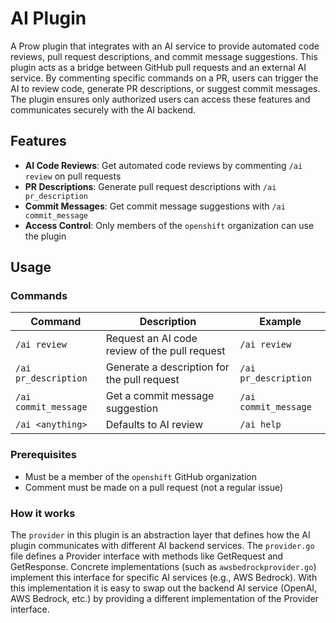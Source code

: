 # AI Plugin

A Prow plugin that integrates with an AI service to provide automated code reviews, pull request descriptions, and commit message suggestions. This plugin acts as a bridge between GitHub pull requests and an external AI service. By commenting specific commands on a PR, users can trigger the AI to review code, generate PR descriptions, or suggest commit messages. The plugin ensures only authorized users can access these features and communicates securely with the AI backend.

## Features

- **AI Code Reviews**: Get automated code reviews by commenting `/ai review` on pull requests
- **PR Descriptions**: Generate pull request descriptions with `/ai pr_description`
- **Commit Messages**: Get commit message suggestions with `/ai commit_message`
- **Access Control**: Only members of the `openshift` organization can use the plugin

## Usage

### Commands

| Command | Description | Example |
|---------|-------------|---------|
| `/ai review` | Request an AI code review of the pull request | `/ai review` |
| `/ai pr_description` | Generate a description for the pull request | `/ai pr_description` |
| `/ai commit_message` | Get a commit message suggestion | `/ai commit_message` |
| `/ai <anything>` | Defaults to AI review | `/ai help` |

### Prerequisites

- Must be a member of the `openshift` GitHub organization
- Comment must be made on a pull request (not a regular issue)

###  How it works

The `provider` in this plugin is an abstraction layer that defines how the AI plugin communicates with different AI backend services.
The `provider.go` file defines a Provider interface with methods like GetRequest and GetResponse.
Concrete implementations (such as `awsbedrockprovider.go`) implement this interface for specific AI services (e.g., AWS Bedrock). With this implementation it is easy to swap out the backend AI service (OpenAI, AWS Bedrock, etc.) by providing a different implementation of the Provider interface.
